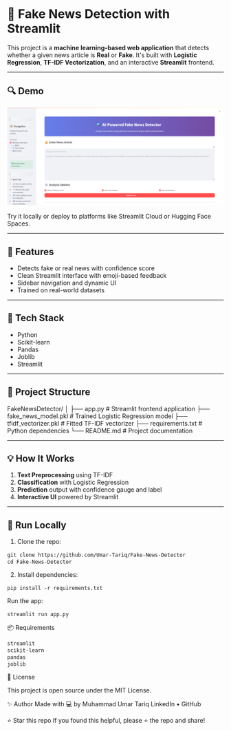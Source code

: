 # 📰 Fake News Detection with Streamlit

This project is a **machine learning-based web application** that detects whether a given news article is **Real** or **Fake**. It's built with **Logistic Regression**, **TF-IDF Vectorization**, and an interactive **Streamlit** frontend.

---

## 🔍 Demo

![Streamlit UI Screenshot](image.png) <!-- Replace with your actual screenshot or GIF -->

Try it locally or deploy to platforms like Streamlit Cloud or Hugging Face Spaces.

---

## 🚀 Features

- Detects fake or real news with confidence score
- Clean Streamlit interface with emoji-based feedback
- Sidebar navigation and dynamic UI
- Trained on real-world datasets

---

## 🧠 Tech Stack

- Python
- Scikit-learn
- Pandas
- Joblib
- Streamlit

---

## 📁 Project Structure

FakeNewsDetector/
│
├── app.py # Streamlit frontend application
├── fake_news_model.pkl # Trained Logistic Regression model
├── tfidf_vectorizer.pkl # Fitted TF-IDF vectorizer
├── requirements.txt # Python dependencies
└── README.md # Project documentation



---

## 💡 How It Works

1. **Text Preprocessing** using TF-IDF
2. **Classification** with Logistic Regression
3. **Prediction** output with confidence gauge and label
4. **Interactive UI** powered by Streamlit

---

## 🔧 Run Locally

1. Clone the repo:
```
git clone https://github.com/Umar-Tariq/Fake-News-Detector
cd Fake-News-Detector
```

2. Install dependencies:

```
pip install -r requirements.txt
```
Run the app:
```
streamlit run app.py
```

📦 Requirements
```
streamlit
scikit-learn
pandas
joblib
```

📜 License

This project is open source under the MIT License.


✨ Author
Made with 💻 by Muhammad Umar Tariq
LinkedIn • GitHub

⭐ Star this repo
If you found this helpful, please ⭐ the repo and share!
